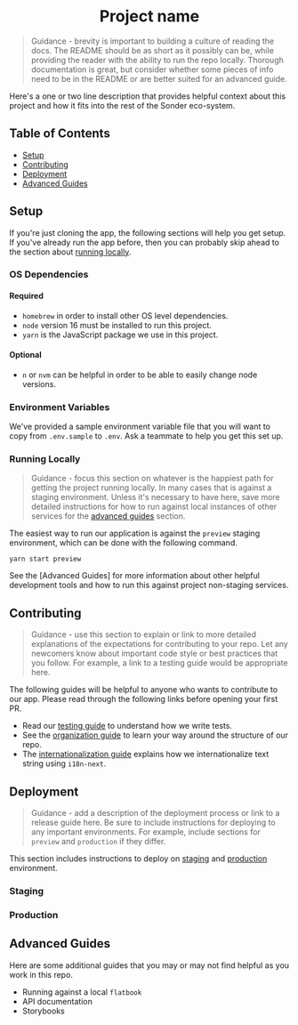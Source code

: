<h1 align="center">Project name</h1>

> Guidance - brevity is important to building a culture of reading the docs. The README should be as short as it possibly can be, while providing the reader with the ability to run the repo locally. Thorough documentation is great, but consider whether some pieces of info need to be in the README or are better suited for an advanced guide.

Here's a one or two line description that provides helpful context about this project and how it fits into the rest of the Sonder eco-system.

## Table of Contents

- [Setup](#setup)
- [Contributing](#contributing)
- [Deployment](#deployment)
- [Advanced Guides](#advanced-guides)

## Setup

If you're just cloning the app, the following sections will help you get setup. If you've already run the app before, then you can probably skip ahead to the section about [running locally](#running-locally).

### OS Dependencies

#### Required

* `homebrew` in order to install other OS level dependencies.
* `node` version 16 must be installed to run this project.
* `yarn` is the JavaScript package we use in this project.
  
#### Optional

* `n` or `nvm` can be helpful in order to be able to easily change node versions. 

### Environment Variables

We've provided a sample environment variable file that you will want to copy from `.env.sample` to `.env`. Ask a teammate to help you get this set up.

### Running Locally

> Guidance - focus this section on whatever is the happiest path for getting the project running locally. In many cases that is against a staging environment. Unless it's necessary to have here, save more detailed instructions for how to run against local instances of other services for the [advanced guides](#advanced-guides) section.

The easiest way to run our application is against the `preview` staging environment, which can be done with the following command.

```shell
yarn start preview
```

See the [Advanced Guides] for more information about other helpful development tools and how to run this against project non-staging services.

## Contributing

> Guidance - use this section to explain or link to more detailed explanations of the expectations for contributing to your repo. Let any newcomers know about important code style or best practices that you follow. For example, a link to a testing guide would be appropriate here.

The following guides will be helpful to anyone who wants to contribute to our app. Please read through the following links before opening your first PR.

* Read our [testing guide](./guides/testing.md) to understand how we write tests.
* See the [organization guide](./guides/organization.md) to learn your way around the structure of our repo.
* The [internationalization guide](./guides/internationalization.md) explains how we internationalize text string using `i18n-next`.

## Deployment

> Guidance - add a description of the deployment process or link to a release guide here. Be sure to include instructions for deploying to any important environments. For example, include sections for `preview` and `production` if they differ.

This section includes instructions to deploy on [staging](#staging) and [production](#production) environment.

### Staging

### Production

## Advanced Guides

Here are some additional guides that you may or may not find helpful as you work in this repo.

* Running against a local `flatbook`
* API documentation
* Storybooks
